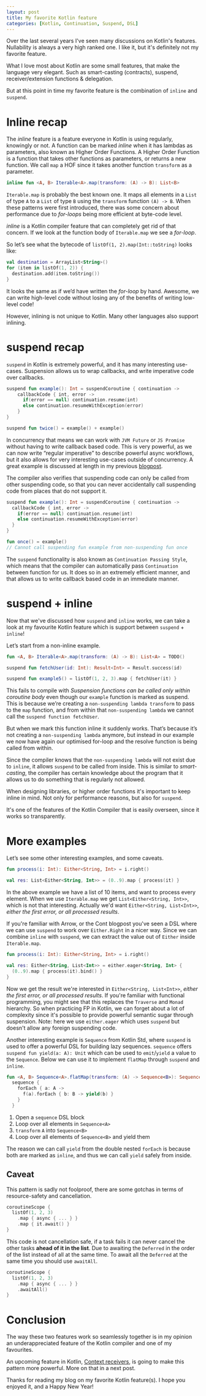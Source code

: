 ```yaml
---
layout: post
title: My favorite Kotlin feature
categories: [Kotlin, Continuation, Suspend, DSL]
---
```

Over the last several years I've seen many discussions on Kotlin's features.
Nullability is always a very high ranked one. I like it, but it's definitely not my favorite feature.

What I love most about Kotlin are some small features, that make the language very elegant. 
Such as smart-casting (contracts), suspend, receiver/extension functions & delegation.
 
But at this point in time my favorite feature is the combination of `inline` and `suspend`.

# Inline recap

The _inline_ feature is a feature everyone in Kotlin is using regularly, knowingly or not.
A function can be marked _inline_ when it has lambdas as parameters, also known as Higher Order Functions.
A Higher Order Function is a function that takes other functions as parameters, or returns a new function. We call `map` a HOF since it takes another function `transform` as a parameter. 

```kotlin
inline fun <A, B> Iterable<A>.map(transform: (A) -> B): List<B>
```

`Iterable.map` is probably the best known one.
It maps all elements in a `List` of type `A` to a `List` of type `B` using the `transform` function `(A) -> B`.
When these patterns were first introduced, there was some concern about performance due to _for-loops_ being more efficient at byte-code level.

_inline_ is a Kotlin compiler feature that can completely get rid of that concern. If we look at the function body of `Iterable.map` we see a _for-loop_.

So let’s see what the bytecode of `listOf(1, 2).map(Int::toString)` looks like:

```kotlin
val destination = ArrayList<String>()
for (item in listOf(1, 2)) {
  destination.add(item.toString())
}  
```

It looks the same as if we’d have written the _for-loop_ by hand. Awesome, we can write high-level code without losing any of the benefits of writing low-level code!

However, inlining is not unique to Kotlin. Many other languages also support inlining.

# suspend recap

`suspend` in Kotlin is extremely powerful, and it has many interesting use-cases.
Suspension allows us to wrap callbacks, and write imperative code over callbacks.

```kotlin
suspend fun example(): Int = suspendCoroutine { continuation ->
    callbackCode { int, error ->
      if(error == null) continuation.resume(int)
      else continuation.resumeWithException(error)
    }
}

suspend fun twice() = example() + example()
```

In concurrency that means we can work with `JVM Future` or `JS Promise` without having to write callback based code.
This is very powerful, as we can now write “regular imperative” to describe powerful async workflows,
but it also allows for very interesting use-cases outside of concurrency.
A great example is discussed at length in my previous [blogpost](https://nomisrev.github.io/continuation-monad-in-kotlin/). 

The compiler also verifies that suspending code can only be called from other suspending code, so that you can never accidentally call suspending code from places that do not support it.

```kotlin
suspend fun example(): Int = suspendCoroutine { continuation ->
  callbackCode { int, error ->
    if(error == null) continuation.resume(int)
    else continuation.resumeWithException(error)
  }
}

fun once() = example()
// Cannot call suspending fun example from non-suspending fun once
```

The `suspend` functionality is also known as `Continuation Passing Style`, which means that the compiler can automatically pass `Continuation` between function for us.
It does so in an extremely efficient manner, and that allows us to write callback based code in an immediate manner.

# suspend + inline

Now that we've discussed how `suspend` and `inline` works,
we can take a look at my favourite Kotlin feature which is support between `suspend` + `inline`!

Let’s start from a non-inline example.

```kotlin
fun <A, B> Iterable<A>.map(transform: (A) -> B): List<A> = TODO()

suspend fun fetchUser(id: Int): Result<Int> = Result.success(id)

suspend fun example5() = listOf(1, 2, 3).map { fetchUser(it) }
```

This fails to compile with _Suspension functions can be called only within coroutine body_ even though our `example` function is marked as suspend.
This is because we’re creating a `non-suspending lambda transform` to pass to the `map` function,
and from within that `non-suspending lambda` we cannot call the `suspend function fetchUser`.

But when we mark this function inline it suddenly works.
That’s because it’s not creating a `non-suspending lambda` anymore, but instead in our example we now have again our optimised for-loop and the resolve function is being called from within.

Since the compiler knows that the `non-suspending lambda` will not exist due to `inline`, it allows `suspend` to be called from inside.
This is similar to _smart-casting_, the compiler has certain knowledge about the program that it allows us to do something that is regularly not allowed.

When designing libraries, or higher order functions it's important to keep inline in mind.
Not only for performance reasons, but also for `suspend`.

It's one of the features of the Kotlin Compiler that is easily overseen, since it works so transparently.

# More examples

Let’s see some other interesting examples, and some caveats.

```kotlin
fun process(i: Int): Either<String, Int> = i.right()

val res: List<Either<String, Int>> = (0..9).map { process(it) }
```

In the above example we have a list of 10 items, and want to process every element.
When we use `Iterable.map` we get `List<Either<String, Int>>`, which is not that interesting.
Actually we'd want `Either<String, List<Int>>`, _either the first error, or all processed results_.

If you're familiar with Arrow, or the Cont blogpost you've seen a DSL where we can use `suspend` to work over `Either.Right` in a nicer way.
Since we can combine `inline` with `suspend`, we can extract the value out of `Either` inside `Iterable.map`.

```kotlin
fun process(i: Int): Either<String, Int> = i.right()

val res: Either<String, List<Int>> = either.eager<String, Int> {
  (0..9).map { process(it).bind() }
}
```

Now we get the result we're interested in `Either<String, List<Int>>`, _either the first error, or all processed results_.
If you're familiar with functional programming, you might see that this replaces the `Traverse` and `Monad` hierarchy.
So when practicing FP in Kotlin, we can forget about a lot of complexity since it's possible to provide powerful semantic sugar through suspension.
Note: here we use `either.eager` which uses `suspend` but doesn't allow any foreign suspending code.

Another interesting example is `Sequence` from Kotlin Std,
where `suspend` is used to offer a powerful DSL for building lazy sequences.
`sequence` offers `suspend fun yield(a: A): Unit` which can be used to `emit`/`yield` a value to the `Sequence`.
Below we can use it to implement `flatMap` through `suspend` and `inline`.

```kotlin
fun <A, B> Sequence<A>.flatMap(transform: (A) -> Sequence<B>): Sequence<B> =
  sequence {
    forEach { a: A ->
      f(a).forEach { b: B -> yield(b) }
    }
  }
```

1. Open a `sequence` DSL block
2. Loop over all elements in `Sequence<A>`
3. `transform` `A` into `Sequence<B>`
4. Loop over all elements of `Sequence<B>` and yield them

The reason we can call `yield` from the double nested `forEach` is because both are marked as `inline`, and thus we can call `yield` safely from inside.

## Caveat

This pattern is sadly not foolproof, there are some gotchas in terms of resource-safety and cancellation.

```kotlin
coroutineScope {
  listOf(1, 2, 3)
    .map { async { ... } }
    .map { it.await() }
}
```

This code is not cancellation safe, if a task fails it can never cancel the other tasks **ahead of it in the list**.
Due to awaiting the `Deferred` in the order of the list instead of all at the same time.
To await all the `Deferred` at the same time you should use `awaitAll`.

```kotlin
coroutineScope {
  listOf(1, 2, 3)
    .map { async { ... } }
    .awaitAll()
}
```

# Conclusion

The way these two features work so seamlessly together is in my opinion an underappreciated feature of the Kotlin compiler and one of my favourites.

An upcoming feature in Kotlin, [Context receivers](https://github.com/Kotlin/KEEP/issues/259), is going to make this pattern more powerful. More on that in a next post.

Thanks for reading my blog on my favorite Kotlin feature(s). I hope you enjoyed it, and a Happy New Year!
